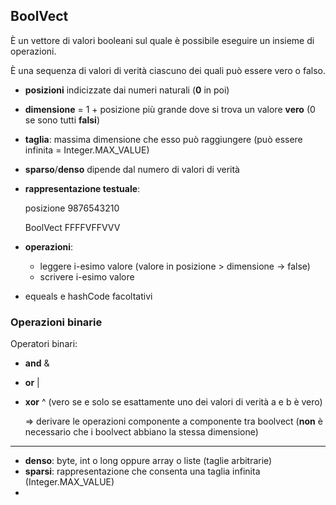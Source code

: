## BoolVect
È un vettore di valori booleani sul quale è possibile eseguire un insieme di operazioni.

È una sequenza di valori di verità ciascuno dei quali può essere vero o falso.

- **posizioni** indicizzate dai numeri naturali (**0** in poi)
- **dimensione** = 1 + posizione più grande dove si trova un valore **vero** (0 se sono tutti **falsi**)
- **taglia**: massima dimensione che esso può raggiungere (può essere infinita = Integer.MAX_VALUE)
- **sparso**/**denso** dipende dal numero di valori di verità
- **rappresentazione testuale**:

    posizione 9876543210

    BoolVect FFFFVFFVVV
- **operazioni**:
  - leggere i-esimo valore (valore in posizione > dimensione -> false)
  - scrivere i-esimo valore
- equeals e hashCode facoltativi

### Operazioni binarie 
Operatori binari:
- **and** &
- **or** |
- **xor** ^ (vero se e solo se esattamente uno dei valori di verità a e b è vero)
  
    => derivare le operazioni componente a componente tra boolvect (**non** è necessario che i boolvect abbiano la stessa dimensione)


---
- **denso**: byte, int o long oppure array o liste (taglie arbitrarie)
- **sparsi**: rappresentazione che consenta una taglia infinita (Integer.MAX_VALUE)
- 
